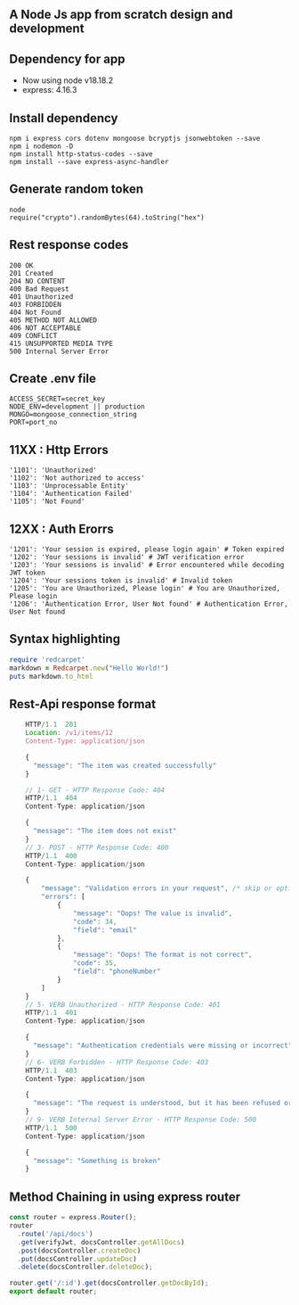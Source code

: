 ## A Node Js app from scratch design and development

## Dependency for app

- Now using node v18.18.2
- express: 4.16.3

## Install dependency

`npm i express cors dotenv mongoose bcryptjs jsonwebtoken --save` <br>
`npm i nodemon -D` <br>
`npm install http-status-codes --save` <br>
`npm install --save express-async-handler` <br>

## Generate random token

`node`<br>
`require("crypto").randomBytes(64).toString("hex")` <br>

## Rest response codes

`200 OK` <br>
`201 Created` <br>
`204 NO CONTENT`<br>
`400 Bad Request` <br>
`401 Unauthorized` <br>
`403 FORBIDDEN`<br>
`404 Not Found` <br>
`405 METHOD NOT ALLOWED`<br>
`406 NOT ACCEPTABLE`<br>
`409 CONFLICT`<br>
`415 UNSUPPORTED MEDIA TYPE`<br>
`500 Internal Server Error` <br>

## Create .env file

`ACCESS_SECRET=secret_key` <br>
`NODE_ENV=development || production` <br>
`MONGO=mongoose_connection_string` <br>
`PORT=port_no` <br>

## 11XX : Http Errors

    '1101': 'Unauthorized'
    '1102': 'Not authorized to access'
    '1103': 'Unprocessable Entity'
    '1104': 'Authentication Failed'
    '1105': 'Not Found'

## 12XX : Auth Erorrs

    '1201': 'Your session is expired, please login again' # Token expired
    '1202': 'Your sessions is invalid' # JWT verification error
    '1203': 'Your sessions is invalid' # Error encountered while decoding JWT token
    '1204': 'Your sessions token is invalid' # Invalid token
    '1205': 'You are Unauthorized, Please login' # You are Unauthorized, Please login
    '1206': 'Authentication Error, User Not found' # Authentication Error, User Not found

## Syntax highlighting

```ruby
require 'redcarpet'
markdown = Redcarpet.new("Hello World!")
puts markdown.to_html
```

## Rest-Api response format

```javascript
    HTTP/1.1  201
    Location: /v1/items/12
    Content-Type: application/json

    {
      "message": "The item was created successfully"
    }
```

```javascript
    // 1- GET - HTTP Response Code: 404
    HTTP/1.1  404
    Content-Type: application/json

    {
      "message": "The item does not exist"
    }
    // 3- POST - HTTP Response Code: 400
    HTTP/1.1  400
    Content-Type: application/json

    {
        "message": "Validation errors in your request", /* skip or optional error message */
        "errors": [
            {
                "message": "Oops! The value is invalid",
                "code": 34,
                "field": "email"
            },
            {
                "message": "Oops! The format is not correct",
                "code": 35,
                "field": "phoneNumber"
            }
        ]
    }
    // 5- VERB Unauthorized - HTTP Response Code: 401
    HTTP/1.1  401
    Content-Type: application/json

    {
      "message": "Authentication credentials were missing or incorrect"
    }
    // 6- VERB Forbidden - HTTP Response Code: 403
    HTTP/1.1  403
    Content-Type: application/json

    {
      "message": "The request is understood, but it has been refused or access is not allowed"
    }
    // 9- VERB Internal Server Error - HTTP Response Code: 500
    HTTP/1.1  500
    Content-Type: application/json

    {
      "message": "Something is broken"
    }
```

## Method Chaining in using express router

```javascript
const router = express.Router();
router
  .route('/api/docs')
  .get(verifyJwt, docsController.getAllDocs)
  .post(docsController.createDoc)
  .put(docsController.updateDoc)
  .delete(docsController.deleteDoc);

router.get('/:id').get(docsController.getDocById);
export default router;
```
